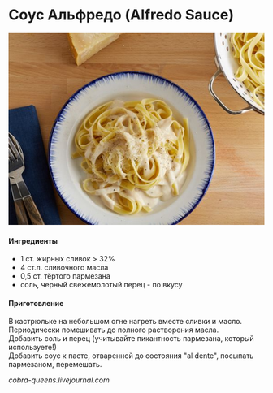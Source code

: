 # Соус Альфредо \(Alfredo Sauce\)

![Соус Альфредо](../pics/bbcd748435237814798eb39e08f78f29.jpg)

#### Ингредиенты

* 1 ст. жирных сливок &gt; 32%
* 4 ст.л. сливочного масла
* 0,5 ст. тёртого пармезана
* соль, черный свежемолотый перец - по вкусу

#### Приготовление

В кастрюльке на небольшом огне нагреть вместе сливки и масло. Периодически помешивать до полного растворения масла.  
Добавить соль и перец \(учитывайте пикантность пармезана, который используете!\)  
Добавить соус к пасте, отваренной до состояния "al dente", посыпать пармезаном, перемешать.

*cobra-queens.livejournal.com*
